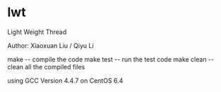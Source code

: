 lwt
===

Light Weight Thread

Author: Xiaoxuan Liu / Qiyu Li

make		-- compile the code
make test	-- run the test code
make clean	-- clean all the compiled files

using GCC Version 4.4.7
on CentOS 6.4
